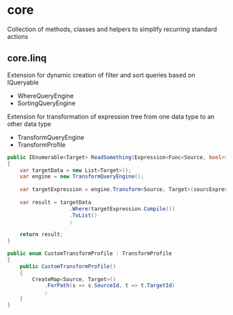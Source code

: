 # core
Collection of methods, classes and helpers to simplify recurring standard actions

## core.linq
Extension for dynamic creation of filter and sort queries based on IQueryable
* WhereQueryEngine
* SortingQueryEngine

Extension for transformation of expression tree from one data type to an other data type
* TransformQueryEngine
* TransformProfile

```csharp
public IEnumerable<Target> ReadSomething(Expression<Func<Source, bool>> sourcExpression)
{
	var targetData = new List<Target>();
	var engine = new TransformQueryEngine();
	
	var targetExpression = engine.Transform<Source, Target>(sourcExpression);
	
	var result = targetData
					.Where(targetExpression.Compile())
					.ToList()
					;
			
	return result;
}
```

```csharp
public enum CustomTransformProfile : TransformProfile
{
	public CustomTransformProfile()
	{
		CreateMap<Source, Target>()
			.ForPath(s => s.SourceId, t => t.TargetId)
			;
	}
}
```